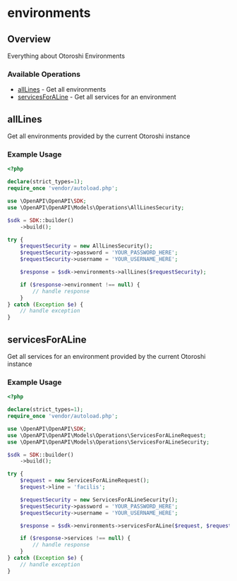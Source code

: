 # environments

## Overview

Everything about Otoroshi Environments

### Available Operations

* [allLines](#alllines) - Get all environments
* [servicesForALine](#servicesforaline) - Get all services for an environment

## allLines

Get all environments provided by the current Otoroshi instance

### Example Usage

```php
<?php

declare(strict_types=1);
require_once 'vendor/autoload.php';

use \OpenAPI\OpenAPI\SDK;
use \OpenAPI\OpenAPI\Models\Operations\AllLinesSecurity;

$sdk = SDK::builder()
    ->build();

try {
    $requestSecurity = new AllLinesSecurity();
    $requestSecurity->password = 'YOUR_PASSWORD_HERE';
    $requestSecurity->username = 'YOUR_USERNAME_HERE';

    $response = $sdk->environments->allLines($requestSecurity);

    if ($response->environment !== null) {
        // handle response
    }
} catch (Exception $e) {
    // handle exception
}
```

## servicesForALine

Get all services for an environment provided by the current Otoroshi instance

### Example Usage

```php
<?php

declare(strict_types=1);
require_once 'vendor/autoload.php';

use \OpenAPI\OpenAPI\SDK;
use \OpenAPI\OpenAPI\Models\Operations\ServicesForALineRequest;
use \OpenAPI\OpenAPI\Models\Operations\ServicesForALineSecurity;

$sdk = SDK::builder()
    ->build();

try {
    $request = new ServicesForALineRequest();
    $request->line = 'facilis';

    $requestSecurity = new ServicesForALineSecurity();
    $requestSecurity->password = 'YOUR_PASSWORD_HERE';
    $requestSecurity->username = 'YOUR_USERNAME_HERE';

    $response = $sdk->environments->servicesForALine($request, $requestSecurity);

    if ($response->services !== null) {
        // handle response
    }
} catch (Exception $e) {
    // handle exception
}
```
